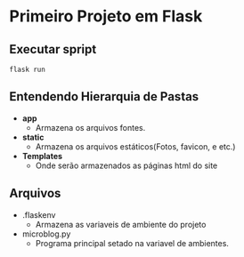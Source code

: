 # Primeiro Projeto em Flask

## Executar spript

```
flask run
```

## **Entendendo Hierarquia de Pastas**

- **app**
    - Armazena os arquivos fontes.
- **static** 
    - Armazena os arquivos estáticos(Fotos, favicon, e etc.)
- **Templates**
    - Onde serão armazenados as páginas html do site

## **Arquivos**

- .flaskenv
    - Armazena as variaveis de ambiente do projeto
- microblog.py
    - Programa principal setado na variavel de ambientes.